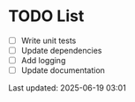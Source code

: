 # TODO List

- [ ] Write unit tests
- [ ] Update dependencies
- [ ] Add logging
- [ ] Update documentation

Last updated: 2025-06-19 03:01
